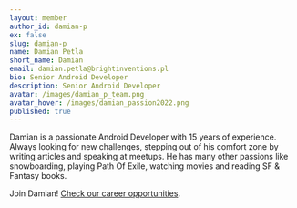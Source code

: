 ```yaml
---
layout: member
author_id: damian-p
ex: false
slug: damian-p
name: Damian Petla
short_name: Damian
email: damian.petla@brightinventions.pl
bio: Senior Android Developer
description: Senior Android Developer
avatar: /images/damian_p_team.png
avatar_hover: /images/damian_passion2022.png
published: true
---
```

Damian is a passionate Android Developer with 15 years of experience. Always looking for new challenges, stepping out of his comfort zone by writing articles and speaking at meetups. He has many other passions like snowboarding, playing Path Of Exile, watching movies and reading SF & Fantasy books.

Join Damian! [Check our career opportunities](/career).